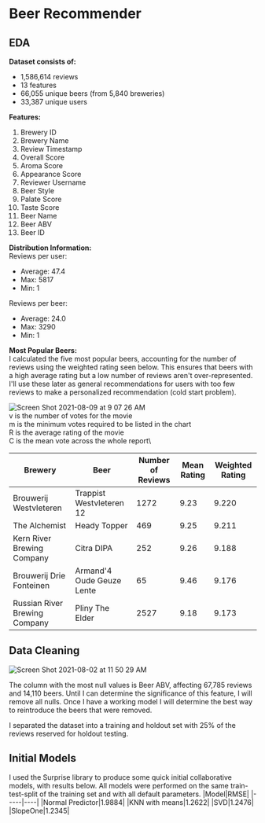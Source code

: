 
# Beer Recommender

## EDA
**Dataset consists of:**

- 1,586,614 reviews
- 13 features
- 66,055 unique beers (from 5,840 breweries)
- 33,387 unique users


**Features:**
1. Brewery ID
2. Brewery Name
3. Review Timestamp
4. Overall Score
5. Aroma Score
6. Appearance Score
7. Reviewer Username
8. Beer Style
9. Palate Score
10. Taste Score
11. Beer Name
12. Beer ABV
13. Beer ID


**Distribution Information:**\
Reviews per user: 
- Average: 47.4
- Max: 5817
- Min: 1

Reviews per beer:
- Average: 24.0
- Max: 3290
- Min: 1


**Most Popular Beers:**\
I calculated the five most popular beers, accounting for the number of reviews using the weighted rating seen below. This ensures that beers with a high average rating but a low number of reviews aren't over-represented. I'll use these later as general recommendations for users with too few reviews to make a personalized recommendation (cold start problem).

![Screen Shot 2021-08-09 at 9 07 26 AM](https://user-images.githubusercontent.com/83669741/128738013-2ab2a564-7618-4218-8cd8-eb9c3564543d.png)\
v is the number of votes for the movie\
m is the minimum votes required to be listed in the chart\
R is the average rating of the movie\
C is the mean vote across the whole report\

|Brewery|Beer|Number of Reviews|Mean Rating|Weighted Rating|
|------|----|---------------|-----------|---------------|
|Brouwerij Westvleteren|Trappist Westvleteren 12|1272|9.23|9.220|
|The Alchemist|Heady Topper|469|9.25|9.211|
|Kern River Brewing Company|Citra DIPA|252|9.26|9.188|
|Brouwerij Drie Fonteinen|Armand'4 Oude Geuze Lente|65|9.46|9.176|
|Russian River Brewing Company|Pliny The Elder|2527|9.18|9.173|


## Data Cleaning
![Screen Shot 2021-08-02 at 11 50 29 AM](https://user-images.githubusercontent.com/83669741/127909450-9a2e6eb5-a2d3-49d0-a054-c5bda71a780d.png)

The column with the most null values is Beer ABV, affecting 67,785 reviews and 14,110 beers. Until I can determine the significance of this feature, I will remove all nulls. Once I have a working model I will determine the best way to reintroduce the beers that were removed.

I separated the dataset into a training and holdout set with 25% of the reviews reserved for holdout testing.

## Initial Models
I used the Surprise library to produce some quick initial collaborative models, with results below. All models were performed on the same train-test-split of the training set and with all default parameters.
|Model|RMSE|
|-----|----|
|Normal Predictor|1.9884|
|KNN with means|1.2622|
|SVD|1.2476|
|SlopeOne|1.2345|

